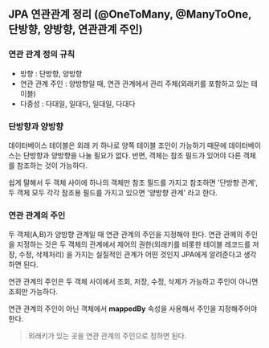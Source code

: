 ## JPA 연관관계 정리 (@OneToMany, @ManyToOne, 단방향, 양방향, 연관관계 주인)

### 연관 관계 정의 규칙
- 방향 : 단방향, 양방향
- 연관 관계 주인 : 양방향일 때, 연관 관계에서 관리 주체(외래키를 포함하고 있는 테이블)
- 다중성 : 다대일, 일대다, 일대일, 다대다

### 단방향과 양방향
데이터베이스 테이블은 외래 키 하나로 양쪽 테이블 조인이 가능하기 때문에 데이터베이스는 단방향과 양방향을 나눌 필요가 없다.  반면, 객체는 참조 필드가 있어야 다른 객체를 참조하는 것이 가능하다.             

쉽게 말해서 두 객체 사이에 하나의 객체만 참조 필드를 가지고 참조하면 '단방향 관계', 두 객체 모두 각각 
참조용 필드를 가지고 있으면 '양방향 관계' 라고 한다.

### 연관 관계의 주인
두 객체(A,B)가 양방향 관계일 때 연관 관계의 주인을 지정해야 한다.
연관 관께의 주인을 지정하는 것은 두 객체의 관계에서 제어의 권한(외래키를 비롯한 테이블 레코드를 저장, 수정, 삭제처리)
을 가지는 실질적인 관계가 어떤 것인지 JPA에게 알려준다고 생각하면 된다.

연관 관계의 주인은 두 객체 사이에서 조회, 저장, 수정, 삭제가 가능하고 주인이 아니면 조회만 가능하다.

연관 관계의 주인이 아닌 객체에서 **mappedBy** 속성을 사용해서 주인을 지정해주어야 한다.
> 외래키가 있는 곳을 연관 관계의 주인으로 정하면 된다.
